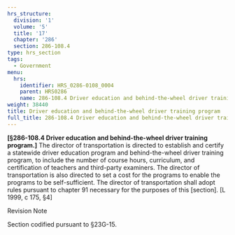 ```yaml
---
hrs_structure:
  division: '1'
  volume: '5'
  title: '17'
  chapter: '286'
  section: 286-108.4
type: hrs_section
tags:
  - Government
menu:
  hrs:
    identifier: HRS_0286-0108_0004
    parent: HRS0286
    name: 286-108.4 Driver education and behind-the-wheel driver training program
weight: 38440
title: Driver education and behind-the-wheel driver training program
full_title: 286-108.4 Driver education and behind-the-wheel driver training program
---
```

**[§286-108.4 Driver education and behind-the-wheel driver training program.]** The director of transportation is directed to establish and certify a statewide driver education program and behind-the-wheel driver training program, to include the number of course hours, curriculum, and certification of teachers and third-party examiners. The director of transportation is also directed to set a cost for the programs to enable the programs to be self-sufficient. The director of transportation shall adopt rules pursuant to chapter 91 necessary for the purposes of this [section]. [L 1999, c 175, §4]

Revision Note

Section codified pursuant to §23G-15.